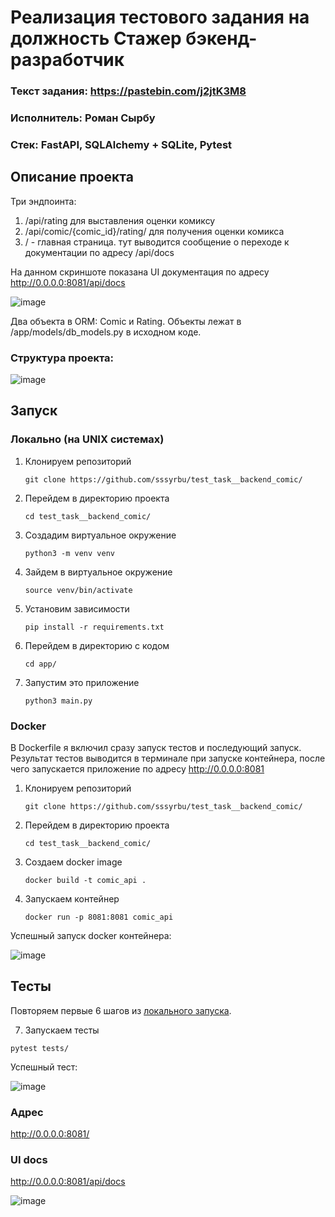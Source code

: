 # Реализация тестового задания на должность Стажер бэкенд-разработчик
### Текст задания: https://pastebin.com/j2jtK3M8
### Исполнитель: Роман Сырбу
### Стек: FastAPI, SQLAlchemy + SQLite, Pytest

## Описание проекта
Три эндпоинта: 
1. /api/rating для выставления оценки комиксу
2. /api/comic/{comic_id}/rating/ для получения оценки комикса
3. / - главная страница. тут выводится сообщение о переходе к документации по адресу /api/docs

На данном скриншоте показана UI документация по адресу http://0.0.0.0:8081/api/docs

![image](https://github.com/sssyrbu/test_task__backend_comic/assets/68150627/835e399e-1728-404d-ade6-a6473114940d)

Два объекта в ORM: Comic и Rating. Объекты лежат в /app/models/db_models.py в исходном коде.

### Структура проекта:

![image](https://github.com/sssyrbu/test_task__backend_comic/assets/68150627/37ff6776-21e2-458d-9eea-b507075e597a)

## Запуск
### Локально (на UNIX системах)
1. Клонируем репозиторий
   ```
   git clone https://github.com/sssyrbu/test_task__backend_comic/
   ```
2. Перейдем в директорию проекта
   ```
   cd test_task__backend_comic/
   ```
3. Создадим виртуальное окружение
   ```
   python3 -m venv venv
   ```
4. Зайдем в виртуальное окружение
   ```
   source venv/bin/activate
   ```
5. Установим зависимости
   ```
   pip install -r requirements.txt
   ```
6. Перейдем в директорию с кодом
   ```
   cd app/
   ```
7. Запустим это приложение
   ```
   python3 main.py
   ```

### Docker
В Dockerfile я включил сразу запуск тестов и последующий запуск. Результат тестов выводится в терминале при запуске контейнера, после чего запускается приложение по адресу http://0.0.0.0:8081
1. Клонируем репозиторий
   ```
   git clone https://github.com/sssyrbu/test_task__backend_comic/
   ```
2. Перейдем в директорию проекта
   ```
   cd test_task__backend_comic/
   ```
3. Создаем docker image
   ```
   docker build -t comic_api .
   ```
4. Запускаем контейнер
   ```
   docker run -p 8081:8081 comic_api
   ```
   
Успешный запуск docker контейнера:

![image](https://github.com/sssyrbu/test_task__backend_comic/assets/68150627/669ad05e-dce5-4ef3-9e60-9258a1670a68)

## Тесты
Повторяем первые 6 шагов из [локального запуска](https://github.com/sssyrbu/test_task__backend_comic/blob/master/README.md#%D0%BB%D0%BE%D0%BA%D0%B0%D0%BB%D1%8C%D0%BD%D0%BE-%D0%BD%D0%B0-unix-%D1%81%D0%B8%D1%81%D1%82%D0%B5%D0%BC%D0%B0%D1%85).

7. Запускаем тесты
  ```
  pytest tests/
  ```

Успешный тест:

![image](https://github.com/sssyrbu/test_task__backend_comic/assets/68150627/8f4936a4-6c32-454f-9cb7-fb66917efccc)


### Адрес
http://0.0.0.0:8081/
### UI docs
http://0.0.0.0:8081/api/docs


![image](https://github.com/sssyrbu/test_task__backend_comic/assets/68150627/fd8db20a-aac0-4e93-aaae-65274a230d47)

